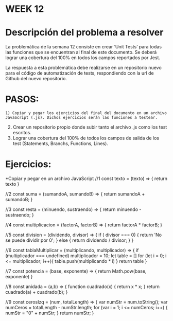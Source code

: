 # WEEK 12
# Descripción del problema a resolver
La problemática de la semana 12 consiste en crear ‘Unit Tests’ para todas las funciones que se
encuentran al final de este documento. Se deberá lograr una cobertura del 100% en todos los campos reportados por Jest.

La respuesta a esta problemática debe realizarse en un repositorio nuevo para el código de
automatización de tests, respondiendo con la url de Github del nuevo repositorio.

# PASOS:
	1) Copiar y pegar los ejercicios del final del documento en un archivo JavaScript (.js). Dichos ejercicios serán las funciones a testear.
  2) Crear un repositorio propio donde subir tanto el archivo .js como los test escritos.
  3) Lograr una cobertura del 100% de todos los campos de salida de los test (Statements,
  Branchs, Functions, Lines).

# Ejercicios:
*Copiar y pegar en un archivo JavaScript
//1
const texto = (texto) => {
return texto
}

//2
const suma = (sumandoA, sumandoB) => {
return sumandoA + sumandoB;
}

//3
const resta = (minuendo, sustraendo) => {
return minuendo - sustraendo;
}

//4
const multiplicacion = (factorA, factorB) => {
return factorA * factorB;
}

//5
const division = (dividendo, divisor) => {
if ( divisor === 0) {
return 'No se puede dividir por 0';
} else {
return dividendo / divisor;
}
}

//6
const tablaMultiplicar = (multiplicando, multiplicador) => {
if (multiplicador === undefined) multiplicador = 10;
let table = []
for (let i = 0; i <= multiplicador; i++){
table.push(multiplicando * i)
}
return table
}

//7
const potencia = (base, exponente) => {
return Math.pow(base, exponente)
}

//8
const anidada = (a,b) => {
function cuadrado(x) {
return x * x;
}
return cuadrado(a) + cuadrado(b);
}

//9
const cerosIzq = (num, totalLength) => {
var numStr = num.toString();
var numCeros = totalLength - numStr.length;
for (var i = 1; i <= numCeros; i++) {
numStr = "0" + numStr;
}
return numStr;
}